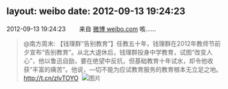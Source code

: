 layout: weibo
date: 2012-09-13 19:24:23
---
2012-09-13 19:24:23  &nbsp;&nbsp;&nbsp;&nbsp;&nbsp;&nbsp; 来自 <a href="http://weibo.com/" rel="nofollow">微博 weibo.com</a>
咳……
>  @南方周末: 【钱理群“告别教育”】任教五十年，钱理群在2012年教师节前夕宣布“告别教育”。从北大退休后，钱理群投身中学教育，试图“改变人心”，他以鲁迅自励，要在绝望中反抗，但基础教育十年试水，却令他收获“丰富的痛苦”。他说，—切不能为应试教育服务的教育根本无立足之地。http://t.cn/zlvTOYO ​​​
>  ![图片](https://ww4.sinaimg.cn/large/61b8c41egw1dwv0z21csjj.jpg)
